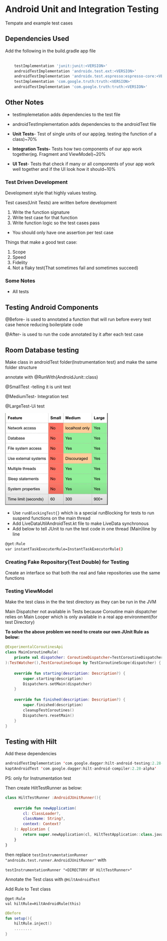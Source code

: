 # Android Unit and Integration Testing

Tempate and example test cases

## Dependencies Used

Add the following in the build.gradle app file

```bash

    testImplementation 'junit:junit:<VERSION>'
    androidTestImplementation 'androidx.test.ext:<VERSION>'
    androidTestImplementation 'androidx.test.espresso:espresso-core:<VERSION>'
    testImplementation 'com.google.truth:truth:<VERSION>'
    androidTestImplementation 'com.google.truth:truth:<VERSION>'

```

## Other Notes

- testImplemetation adds dependencies to the test file
- androidTestImplementation adds dependencies to the androidTest file

- **Unit Tests**- Test of single units of our app(eg. testing the function of a class)~70%
- **Integration Tests-** Tests how two components of our app work together(eg. Fragment and ViewModel)~20%
- **UI Test**-  Tests that check if many or all components of your app work well together and if the UI look how it should~10%

### Test Driven Development

Development style that highly values testing.

Test cases(Unit Tests) are written before development

1. Write the function signature
2. Write test case for that function
3. Write function logic so the test cases pass

- You should only have one assertion per test case

Things that make a good test case:

1. Scope
2. Speed
3. Fidelity
4. Not a flaky test(That sometimes fail and sometimes succeed)

### Some Notes

- All tests

## Testing Android Components

@Before- is used to annotated a function that will run before every test case hence reducing boilerplate code

@After- is used to run the code annotated by it after each test case

## Room Database testing

Make class in androidTest folder(Instrumentation test) and make the same folder structure

annotate with @RunWith(AndroidJunit::class)

@SmallTest -telling it is unit test

@MediumTest- Integration test

@LargeTest-Ui test

![Testing%207140c7f24c714e81ae5b9bb9cbf194db/test.png](https://github.com/rawlin/Android_Testing/blob/master/Images/test.png)

- Use `runBlockingTest{}` which is a special runBlocking for tests to run suspend functions on the main thread
- Add LiveDataUtilAndroidTest.kt file to make LiveData synchronous
- Add below to tell JUnit to run the test code in one thread (Main)line by line

```bash
@get:Rule
var instantTaskExecuterRule=InstantTaskExecutorRule()
```

### Creating Fake Repository(Test Double) for Testing

Create an interface so that both the real and fake repositories use the same functions

### Testing ViewModel

Make the test class in the the test directory as they can be run in the JVM

Main Dispatcher not available in Tests because Coroutine main dispatcher relies on Main Looper which is only available in a real app environment(for test Directory)

**To solve the above problem we need to create our own JUnit Rule as below:**

```kotlin
@ExperimentalCoroutinesApi
class MainCoroutineRule(
    private val dispatcher: CoroutineDispatcher=TestCoroutineDispatcher()
):TestWatcher(),TestCoroutineScope by TestCoroutineScope(dispatcher) {

    override fun starting(description: Description?) {
        super.starting(description)
        Dispatchers.setMain(dispatcher)
    }

    override fun finished(description: Description?) {
        super.finished(description)
        cleanupTestCoroutines()
        Dispatchers.resetMain()
    }
}
```

## Testing with Hilt

Add these dependencies

```kotlin
androidTestImplementation 'com.google.dagger:hilt-android-testing:2.28-alpha'
kaptAndroidTest 'com.google.dagger:hilt-android-compiler:2.28-alpha'
```

PS: only for Instrumentation test 

Then create HiltTestRunner as below:

```kotlin
class HiltTestRunner :AndroidJUnitRunner(){

    override fun newApplication(
        cl: ClassLoader?,
        className: String?,
        context: Context?
    ): Application {
        return super.newApplication(cl, HiltTestApplication::class.java.name, context)
    }
}
```

 then replace  `testInstrumentationRunner "androidx.test.runner.AndroidJUnitRunner"` with 

`testInstrumentationRunner "<DIRECTORY OF HiltTestRunner>"`

Annotate the Test class with `@HiltAndroidTest`

Add Rule to Test class

```
@get:Rule
val hiltRule=HiltAndroidRule(this)
```

```kotlin
@Before
fun setup(){
	hiltRule.inject()
	........
}
```

